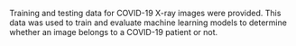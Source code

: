 Training and testing data for COVID-19 X-ray images were provided.
This data was used to train and evaluate machine learning models to determine whether an image belongs to a COVID-19 patient or not.
